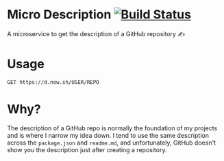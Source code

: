 # Micro Description [![Build Status](https://drone.ii.md/api/badges/hugomd/micro-description/status.svg)](https://drone.ii.md/hugomd/micro-description)
A microservice to get the description of a GitHub repository ✍️

# Usage
```
GET https://d.now.sh/USER/REPO
```

# Why?
The description of a GitHub repo is normally the foundation of my projects and is where I narrow my idea down. I tend to use the same description across the `package.json` and `readme.md`, and unfortunately, GitHub doesn't show you the description just after creating a repository.
